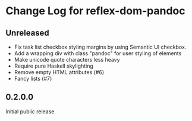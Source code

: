 # Change Log for reflex-dom-pandoc

## Unreleased 

- Fix task list checkbox styling margins by using Semantic UI checkbox.
- Add a wrapping div with class "pandoc" for user styling of elements
- Make unicode quote characters less heavy
- Require pure Haskell skylighting
- Remove empty HTML attributes (#6)
- Fancy lists (#7)

## 0.2.0.0

Initial public release


